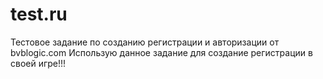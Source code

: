 test.ru
=======
Тестовое задание по созданию регистрации и авторизации от bvblogic.com
Использую данное задание для создание регистрации в своей игре!!!
